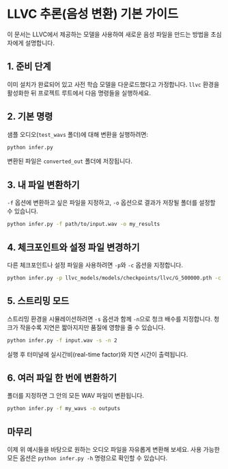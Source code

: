 # LLVC 추론(음성 변환) 기본 가이드

이 문서는 LLVC에서 제공하는 모델을 사용하여 새로운 음성 파일을 만드는 방법을 초심자에게 설명합니다.

## 1. 준비 단계
이미 설치가 완료되어 있고 사전 학습 모델을 다운로드했다고 가정합니다. `llvc` 환경을 활성화한 뒤 프로젝트 루트에서 다음 명령들을 실행하세요.

## 2. 기본 명령
샘플 오디오(`test_wavs` 폴더)에 대해 변환을 실행하려면:

```bash
python infer.py
```

변환된 파일은 `converted_out` 폴더에 저장됩니다.

## 3. 내 파일 변환하기
`-f` 옵션에 변환하고 싶은 파일을 지정하고, `-o` 옵션으로 결과가 저장될 폴더를 설정할 수 있습니다.

```bash
python infer.py -f path/to/input.wav -o my_results
```

## 4. 체크포인트와 설정 파일 변경하기
다른 체크포인트나 설정 파일을 사용하려면 `-p`와 `-c` 옵션을 지정합니다.

```bash
python infer.py -p llvc_models/models/checkpoints/llvc/G_500000.pth -c experiments/llvc/config.json -f input.wav
```

## 5. 스트리밍 모드
스트리밍 환경을 시뮬레이션하려면 `-s` 옵션과 함께 `-n`으로 청크 배수를 지정합니다. 청크가 작을수록 지연은 짧아지지만 품질에 영향을 줄 수 있습니다.

```bash
python infer.py -f input.wav -s -n 2
```

실행 후 터미널에 실시간비(real-time factor)와 지연 시간이 출력됩니다.

## 6. 여러 파일 한 번에 변환하기
폴더를 지정하면 그 안의 모든 WAV 파일이 변환됩니다.

```bash
python infer.py -f my_wavs -o outputs
```

## 마무리
이제 위 예시들을 바탕으로 원하는 오디오 파일을 자유롭게 변환해 보세요. 사용 가능한 모든 옵션은 `python infer.py -h` 명령으로 확인할 수 있습니다.

